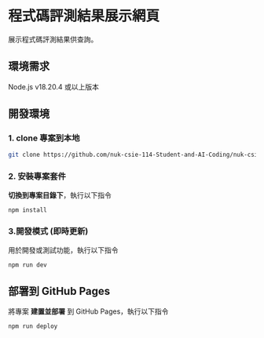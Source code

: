 # 程式碼評測結果展示網頁

展示程式碼評測結果供查詢。

## 環境需求

Node.js v18.20.4 或以上版本

## 開發環境

### 1. clone 專案到本地

```sh
git clone https://github.com/nuk-csie-114-Student-and-AI-Coding/nuk-csie-114-Student-and-AI-Coding.github.io.git
```

### 2. 安裝專案套件

**切換到專案目錄下**，執行以下指令

```sh
npm install
```

### 3.開發模式 (即時更新)

用於開發或測試功能，執行以下指令

```sh
npm run dev
```

## 部署到 GitHub Pages

將專案 **建置並部署** 到 GitHub Pages，執行以下指令

```sh
npm run deploy
```
